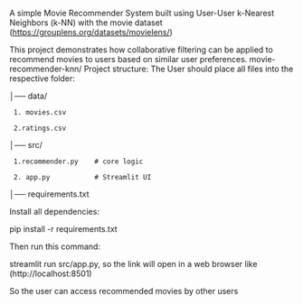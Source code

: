 A simple Movie Recommender System built using User-User k-Nearest Neighbors (k-NN) with the  movie dataset (https://grouplens.org/datasets/movielens/)

This project demonstrates how collaborative filtering can be applied to recommend movies to users based on similar user preferences.
movie-recommender-knn/
Project structure: The User should place all files into the respective folder:

│── data/

     1. movies.csv
     
     2.ratings.csv
│── src/

     1.recommender.py    # core logic
     
     2. app.py           # Streamlit UI
     
│── requirements.txt

Install all dependencies:

pip install -r requirements.txt

Then run this command:

streamlit run src/app.py, so the link will open in a web browser like  (http://localhost:8501) 

So the user can access recommended movies by other users 

